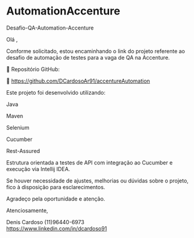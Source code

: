 # AutomationAccenture
Desafio-QA-Automation-Accenture

Olá ,

Conforme solicitado, estou encaminhando o link do projeto referente ao desafio de automação de testes para a vaga de QA na Accenture.

📁 Repositório GitHub:

🔗 https://github.com/DCardosoAr91/accentureAutomation

Este projeto foi desenvolvido utilizando:

Java

Maven

Selenium

Cucumber

Rest-Assured

Estrutura orientada a testes de API com integração ao Cucumber e execução via Intellij IDEA.

Se houver necessidade de ajustes, melhorias ou dúvidas sobre o projeto, fico à disposição para esclarecimentos.

Agradeço pela oportunidade e atenção.

Atenciosamente,

Denis Cardoso
(11)96440-6973  
https://www.linkedin.com/in/dcardoso91
